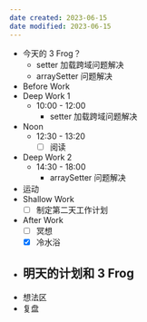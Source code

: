 ```yaml
---
date created: 2023-06-15 
date modified: 2023-06-15
---
```

- 今天的 3 Frog？
	- setter 加载跨域问题解决
	- arraySetter 问题解决
- Before Work
- Deep Work 1
	- 10:00 - 12:00
		- setter 加载跨域问题解决
- Noon
	- 12:30 - 13:20
		- [ ] 阅读
- Deep Work 2
	- 14:30 - 18:00
		- arraySetter 问题解决
- 运动
- Shallow Work
	- [ ] 制定第二天工作计划
- After Work
	- [ ] 冥想
	- [x] 冷水浴
- 明天的计划和 3 Frog
	- 
- 想法区
- 复盘
